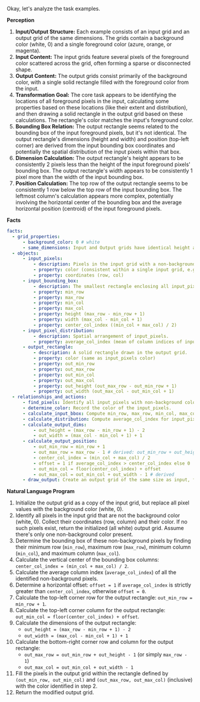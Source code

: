 Okay, let's analyze the task examples.

**Perception**

1.  **Input/Output Structure:** Each example consists of an input grid and an output grid of the same dimensions. The grids contain a background color (white, 0) and a single foreground color (azure, orange, or magenta).
2.  **Input Content:** The input grids feature several pixels of the foreground color scattered across the grid, often forming a sparse or disconnected shape.
3.  **Output Content:** The output grids consist primarily of the background color, with a single solid rectangle filled with the foreground color from the input.
4.  **Transformation Goal:** The core task appears to be identifying the locations of all foreground pixels in the input, calculating some properties based on these locations (like their extent and distribution), and then drawing a solid rectangle in the output grid based on these calculations. The rectangle's color matches the input's foreground color.
5.  **Bounding Box Relation:** The output rectangle seems related to the bounding box of the input foreground pixels, but it's not identical. The output rectangle's dimensions (height and width) and position (top-left corner) are derived from the input bounding box coordinates and potentially the spatial distribution of the input pixels within that box.
6.  **Dimension Calculation:** The output rectangle's height appears to be consistently 2 pixels less than the height of the input foreground pixels' bounding box. The output rectangle's width appears to be consistently 1 pixel more than the width of the input bounding box.
7.  **Position Calculation:** The top row of the output rectangle seems to be consistently 1 row below the top row of the input bounding box. The leftmost column's calculation appears more complex, potentially involving the horizontal center of the bounding box and the average horizontal position (centroid) of the input foreground pixels.

**Facts**


```yaml
facts:
  - grid_properties:
      - background_color: 0 # white
      - same_dimensions: Input and Output grids have identical height and width.
  - objects:
      - input_pixels:
          - description: Pixels in the input grid with a non-background color.
          - property: color (consistent within a single input grid, e.g., 8, 7, or 6)
          - property: coordinates (row, col)
      - input_bounding_box:
          - description: The smallest rectangle enclosing all input_pixels.
          - property: min_row
          - property: max_row
          - property: min_col
          - property: max_col
          - property: height (max_row - min_row + 1)
          - property: width (max_col - min_col + 1)
          - property: center_col_index ((min_col + max_col) / 2)
      - input_pixel_distribution:
          - description: Spatial arrangement of input_pixels.
          - property: average_col_index (mean of column indices of input_pixels)
      - output_rectangle:
          - description: A solid rectangle drawn in the output grid.
          - property: color (same as input_pixels color)
          - property: out_min_row
          - property: out_max_row
          - property: out_min_col
          - property: out_max_col
          - property: out_height (out_max_row - out_min_row + 1)
          - property: out_width (out_max_col - out_min_col + 1)
  - relationships_and_actions:
      - find_pixels: Identify all input_pixels with non-background color.
      - determine_color: Record the color of the input_pixels.
      - calculate_input_bbox: Compute min_row, max_row, min_col, max_col for input_pixels.
      - calculate_distribution: Compute average_col_index for input_pixels.
      - calculate_output_dims:
          - out_height = (max_row - min_row + 1) - 2
          - out_width = (max_col - min_col + 1) + 1
      - calculate_output_position:
          - out_min_row = min_row + 1
          - out_max_row = max_row - 1 # derived: out_min_row + out_height - 1
          - center_col_index = (min_col + max_col) / 2
          - offset = 1 if average_col_index > center_col_index else 0
          - out_min_col = floor(center_col_index) + offset
          - out_max_col = out_min_col + out_width - 1 # derived
      - draw_output: Create an output grid of the same size as input, filled with background_color. Fill the area defined by (out_min_row, out_min_col) to (out_max_row, out_max_col) inclusive with the determined color.
```


**Natural Language Program**

1.  Initialize the output grid as a copy of the input grid, but replace all pixel values with the background color (white, 0).
2.  Identify all pixels in the input grid that are not the background color (white, 0). Collect their coordinates (row, column) and their color. If no such pixels exist, return the initialized (all white) output grid. Assume there's only one non-background color present.
3.  Determine the bounding box of these non-background pixels by finding their minimum row (`min_row`), maximum row (`max_row`), minimum column (`min_col`), and maximum column (`max_col`).
4.  Calculate the vertical center of the bounding box columns: `center_col_index = (min_col + max_col) / 2`.
5.  Calculate the average column index (`average_col_index`) of all the identified non-background pixels.
6.  Determine a horizontal offset: `offset = 1` if `average_col_index` is strictly greater than `center_col_index`, otherwise `offset = 0`.
7.  Calculate the top-left corner row for the output rectangle: `out_min_row = min_row + 1`.
8.  Calculate the top-left corner column for the output rectangle: `out_min_col = floor(center_col_index) + offset`.
9.  Calculate the dimensions of the output rectangle:
    *   `out_height = (max_row - min_row + 1) - 2`
    *   `out_width = (max_col - min_col + 1) + 1`
10. Calculate the bottom-right corner row and column for the output rectangle:
    *   `out_max_row = out_min_row + out_height - 1` (or simply `max_row - 1`)
    *   `out_max_col = out_min_col + out_width - 1`
11. Fill the pixels in the output grid within the rectangle defined by `(out_min_row, out_min_col)` and `(out_max_row, out_max_col)` (inclusive) with the color identified in step 2.
12. Return the modified output grid.